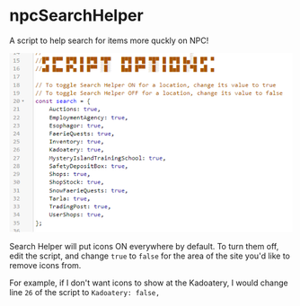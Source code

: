 # npcSearchHelper
A script to help search for items more quckly on NPC!

![alt text](https://github.com/kreotsai/npcSearchHelper/raw/main/img/top.png?raw=true)

Search Helper will put icons ON everywhere by default. 
To turn them off, edit the script, and change `true` to `false` for the area of the site you'd like to remove icons from.

For example, if I don't want icons to show at the Kadoatery, I would change line `26` of the script to
`Kadoatery: false,`
